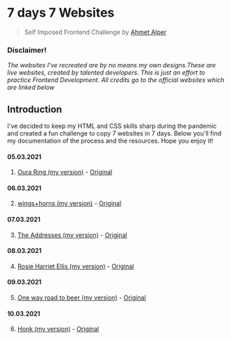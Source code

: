 # 7 days 7 Websites
> Self Imposed Frontend Challenge by [Ahmet Alper](https://github.com/ahmetalpergit)

### Disclaimer!
_The websites I've recreated are by no means my own designs.These are live websites, created by talented developers. This is just an effort to practice Frontend Development. All credits go to the official websites which are linked below_

## Introduction

I've decided to keep my HTML and CSS skills sharp during the pandemic and created a fun challenge to copy 7 websites in 7 days. Below you'll find my documentation of the process and the resources. Hope you enjoy it!

#### 05.03.2021
1. [Oura Ring (my version)](https://7days7websites-ouraring.netlify.app) - [Original](https://ouraring.com/)

#### 06.03.2021
2. [wings+horns (my version)](https://7days7websites-wingshorns.netlify.app/) - [Original](https://wingsandhorns.com/)

#### 07.03.2021
3. [The Addresses (my version)](https://7days7websites-theaddresses.netlify.app/) - [Original](https://www.theaddresses.com/)

#### 08.03.2021
4. [Rosie Harriet Ellis (my version)](https://7days7websites-rosieharrietellis.netlify.app/) - [Original](https://www.rosieharrietellis.com/)

#### 09.03.2021
5. [One way road to beer (my version)](https://7days7websites-onewayroadtobeer.netlify.app/) - [Original](https://onewayroadtobeer.com/)

#### 10.03.2021
6. [Honk (my version)](https://7days7websites-honk.netlify.app/) - [Original](https://honk.me/)

